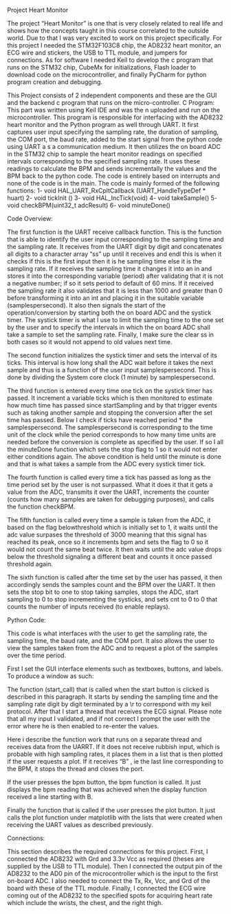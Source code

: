 Project Heart Monitor 																

The project “Heart Monitor” is one that is very closely related to real life and shows how the concepts taught in this course correlated to the outside world. Due to that I was very excited to work on this project specifically. For this project I needed the STM32F103C8 chip, the AD8232 heart monitor, an ECG wire and stickers, the USB to TTL module, and jumpers for connections. As for software I needed Keil to develop the c program that runs on the STM32 chip, CubeMx for initializations, Flash loader to download code on the microcontroller, and finally PyCharm for python program creation and debugging.

This Project consists of 2 independent components and these are the GUI and the backend c program that runs on the micro-controller. 
C Program:
This part was written using Keil IDE and was the n uploaded and run on the microcontroller. This program is responsible for interfacing with the AD8232 heart monitor and the Python program as well through UART. It first captures user input specifying the sampling rate, the duration of sampling, the COM port, the baud rate, added to the start signal from the python code using UART a s a communication medium.  It then utilizes the on board ADC in the STM32 chip to sample the heart monitor readings on specified intervals corresponding to the specified sampling rate. It uses these readings to calculate the BPM and sends incrementally the values and the BPM back to the python code. 
The code is entirely based on interrupts and none of the code is in the main. The code is mainly formed of the following functions:
1-	void HAL_UART_RxCpltCallback (UART_HandleTypeDef * huart)
2-	void tickInit ()
3-	void HAL_IncTick(void)
4-	void takeSample()
5-	void checkBPM(uint32_t adcResult)
6-	void minuteDone()



Code Overview:
 
The first function is the UART receive callback function. This is the function that is able to identify the user input corresponding to the sampling time and the sampling rate. It receives from the UART digit by digit and concatenates all digits to a character array “ss”  up until it receives and endl this is when it checks if this is the first input then it is he sampling time else it is the sampling rate. If it receives the sampling time it changes it into an in and stores it into the corresponding variable (period) after validating that it is not a negative number; if so it sets period to default of 60 mins. If it received the sampling rate it also validates that it is less than 1000 and greater than 0 before transforming it into an int and placing it in the suitable variable (samplespersecond). It also then signals the start of the operation/conversion by starting both the on board ADC and the systick timer. The systick timer is what I use to limit the sampling time to the one set by the user and to specify the intervals in which the on board ADC shall take a sample to set the sampling rate. Finally, I make sure the  clear ss in both cases so it would not append to old values next time.

 

The second function  initializes the systick timer and sets the interval of its ticks. This interval is how long shall the ADC wait before it takes the next sample and thus is a function of the user input samplespersecond.  This is done by dividing the System core clock (1 minute) by samplespersecond.

 
The third function  is entered every time one tick on the systick timer has passed. It increment a variable ticks which is then monitored to estimate how much time has passed since startSampling and by that trigger events such as taking another sample and stopping the conversion after the set time has passed. Below I check if ticks have reached period * the samplespersecond. The samplespersecond is corresponding to the time unit of the clock while the period corresponds to how many time 
units are needed before the conversion is complete as specified by the user. If so I all the minuteDone function which sets the stop flag to 1 so it would not enter either conditions again. The above condition is held until the minute is done and that is what takes a sample from the ADC every systick timer tick. 


 

The fourth function is called every time a tick has passed as long as the time period set by the user is not surpassed. What it does it that it gets a value from the ADC, transmits it over the UART, increments the counter (counts how many samples are taken for debugging purposes), and calls the function checkBPM.

 

The fifth function is called every time a sample is taken from the ADC, it based on the flag belowthreshold which is initially set to 1, it waits until the adc value surpases the threshold of 3000 meaning that this signal has reached its peak, once so it increments bpm and sets the flag to 0 so it would not count the same beat twice. It then waits until the adc value drops below the threshold signaling a different beat and counts it once passed threshold again. 




The sixth function is called after the time set by the user has passed, it then accordingly sends the samples count and the BPM over the UART. It then sets the stop bit to one to stop taking samples, stops the ADC, start sampling to 0 to stop incrementing the systicks, and sets cnt to 0 to 0 that counts the number of inputs received (to enable replays).

Python Code:

This code is what interfaces with the user to get the sampling rate, the sampling time, the baud rate, and the COM port. It also allows the user to view the samples taken from the ADC and to request a plot of the samples over the time period. 



First I set the GUI interface elements such as textboxes, buttons, and labels. To produce a window as such:
 


The function (start_call) that is called when the start button is clicked is described in this paragraph. It starts by sending the sampling time and the sampling rate digit by digit terminated by a \r to correspond with my keil protocol. After that I start a thread that receives the ECG signal. Please note that all my input I validated, and if not correct I prompt the user with the error where he is then enabled to re-enter the values. 
  
Here i describe the function work that runs on a separate thread and receives data from the UARRT. If it does not receive rubbish input, which is probable with high sampling rates, it places them in a list that is then plotted if the user requests a plot. If it receives “B” , ie the last line corresponding to the BPM, it stops the thread and closes the port. 
  
If the user presses the bpm button, the bpm function is called. It just displays the bpm reading that was achieved when the display function received a line starting with B.
 
Finally the function that is called if the user presses the plot button. It just calls the plot function under matplotlib with the lists that were created when receiving the UART values as described previously.

Connections:

This section describes the required connections for this project.  First, I connected the AD8232 with Grd and 3.3v Vcc as required (theses are supplied by the USB to TTL module). Then I connected the output pin of the AD8232 to the AD0 pin of the microcontroller which is the input to the first on-board ADC. I also needed to connect the Tx, Rx, Vcc, and Grd of the board with these of the TTL module. Finally, I connected the ECG wire coming out of the AD8232 to the specified spots for acquiring heart rate which include the wrists, the chest, and the right thigh. 
 

